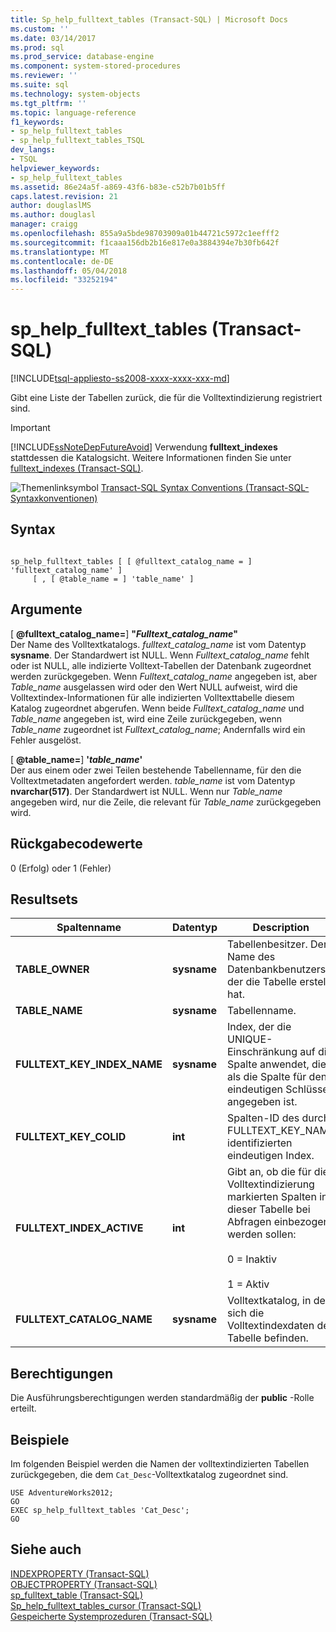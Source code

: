 ```yaml
---
title: Sp_help_fulltext_tables (Transact-SQL) | Microsoft Docs
ms.custom: ''
ms.date: 03/14/2017
ms.prod: sql
ms.prod_service: database-engine
ms.component: system-stored-procedures
ms.reviewer: ''
ms.suite: sql
ms.technology: system-objects
ms.tgt_pltfrm: ''
ms.topic: language-reference
f1_keywords:
- sp_help_fulltext_tables
- sp_help_fulltext_tables_TSQL
dev_langs:
- TSQL
helpviewer_keywords:
- sp_help_fulltext_tables
ms.assetid: 86e24a5f-a869-43f6-b83e-c52b7b01b5ff
caps.latest.revision: 21
author: douglaslMS
ms.author: douglasl
manager: craigg
ms.openlocfilehash: 855a9a5bde98703909a01b44721c5972c1eefff2
ms.sourcegitcommit: f1caaa156db2b16e817e0a3884394e7b30fb642f
ms.translationtype: MT
ms.contentlocale: de-DE
ms.lasthandoff: 05/04/2018
ms.locfileid: "33252194"
---
```

# <a name="sphelpfulltexttables-transact-sql"></a>sp_help_fulltext_tables (Transact-SQL)
[!INCLUDE[tsql-appliesto-ss2008-xxxx-xxxx-xxx-md](../../includes/tsql-appliesto-ss2008-xxxx-xxxx-xxx-md.md)]

  Gibt eine Liste der Tabellen zurück, die für die Volltextindizierung registriert sind.  
  
> [!IMPORTANT]  
>  [!INCLUDE[ssNoteDepFutureAvoid](../../includes/ssnotedepfutureavoid-md.md)] Verwendung **fulltext_indexes** stattdessen die Katalogsicht. Weitere Informationen finden Sie unter [fulltext_indexes &#40;Transact-SQL&#41;](../../relational-databases/system-catalog-views/sys-fulltext-indexes-transact-sql.md).  
  
 ![Themenlinksymbol](../../database-engine/configure-windows/media/topic-link.gif "Topic link icon") [Transact-SQL Syntax Conventions (Transact-SQL-Syntaxkonventionen)](../../t-sql/language-elements/transact-sql-syntax-conventions-transact-sql.md)  
  
## <a name="syntax"></a>Syntax  
  
```  
  
sp_help_fulltext_tables [ [ @fulltext_catalog_name = ] 'fulltext_catalog_name' ]   
     [ , [ @table_name = ] 'table_name' ]  
```  
  
## <a name="arguments"></a>Argumente  
 [  **@fulltext_catalog_name=**] **"***Fulltext_catalog_name***"**  
 Der Name des Volltextkatalogs. *fulltext_catalog_name* ist vom Datentyp **sysname**. Der Standardwert ist NULL. Wenn *Fulltext_catalog_name* fehlt oder ist NULL, alle indizierte Volltext-Tabellen der Datenbank zugeordnet werden zurückgegeben. Wenn *Fulltext_catalog_name* angegeben ist, aber *Table_name* ausgelassen wird oder den Wert NULL aufweist, wird die Volltextindex-Informationen für alle indizierten Volltexttabelle diesem Katalog zugeordnet abgerufen. Wenn beide *Fulltext_catalog_name* und *Table_name* angegeben ist, wird eine Zeile zurückgegeben, wenn *Table_name* zugeordnet ist *Fulltext_catalog_name*; Andernfalls wird ein Fehler ausgelöst.  
  
 [ **@table_name=**] **'***table_name***'**  
 Der aus einem oder zwei Teilen bestehende Tabellenname, für den die Volltextmetadaten angefordert werden. *table_name* ist vom Datentyp **nvarchar(517)**. Der Standardwert ist NULL. Wenn nur *Table_name* angegeben wird, nur die Zeile, die relevant für *Table_name* zurückgegeben wird.  
  
## <a name="return-code-values"></a>Rückgabecodewerte  
 0 (Erfolg) oder 1 (Fehler)  
  
## <a name="result-sets"></a>Resultsets  
  
|Spaltenname|Datentyp|Description|  
|-----------------|---------------|-----------------|  
|**TABLE_OWNER**|**sysname**|Tabellenbesitzer. Der Name des Datenbankbenutzers, der die Tabelle erstellt hat.|  
|**TABLE_NAME**|**sysname**|Tabellenname.|  
|**FULLTEXT_KEY_INDEX_NAME**|**sysname**|Index, der die UNIQUE-Einschränkung auf die Spalte anwendet, die als die Spalte für den eindeutigen Schlüssel angegeben ist.|  
|**FULLTEXT_KEY_COLID**|**int**|Spalten-ID des durch FULLTEXT_KEY_NAME identifizierten eindeutigen Index.|  
|**FULLTEXT_INDEX_ACTIVE**|**int**|Gibt an, ob die für die Volltextindizierung markierten Spalten in dieser Tabelle bei Abfragen einbezogen werden sollen:<br /><br /> 0 = Inaktiv<br /><br /> 1 = Aktiv|  
|**FULLTEXT_CATALOG_NAME**|**sysname**|Volltextkatalog, in dem sich die Volltextindexdaten der Tabelle befinden.|  
  
## <a name="permissions"></a>Berechtigungen  
 Die Ausführungsberechtigungen werden standardmäßig der **public** -Rolle erteilt.  
  
## <a name="examples"></a>Beispiele  
 Im folgenden Beispiel werden die Namen der volltextindizierten Tabellen zurückgegeben, die dem `Cat_Desc`-Volltextkatalog zugeordnet sind.  
  
```  
USE AdventureWorks2012;  
GO  
EXEC sp_help_fulltext_tables 'Cat_Desc';  
GO  
```  
  
## <a name="see-also"></a>Siehe auch  
 [INDEXPROPERTY &#40;Transact-SQL&#41;](../../t-sql/functions/indexproperty-transact-sql.md)   
 [OBJECTPROPERTY &#40;Transact-SQL&#41;](../../t-sql/functions/objectproperty-transact-sql.md)   
 [sp_fulltext_table &#40;Transact-SQL&#41;](../../relational-databases/system-stored-procedures/sp-fulltext-table-transact-sql.md)   
 [Sp_help_fulltext_tables_cursor &#40;Transact-SQL&#41;](../../relational-databases/system-stored-procedures/sp-help-fulltext-tables-cursor-transact-sql.md)   
 [Gespeicherte Systemprozeduren &#40;Transact-SQL&#41;](../../relational-databases/system-stored-procedures/system-stored-procedures-transact-sql.md)  
  
  
